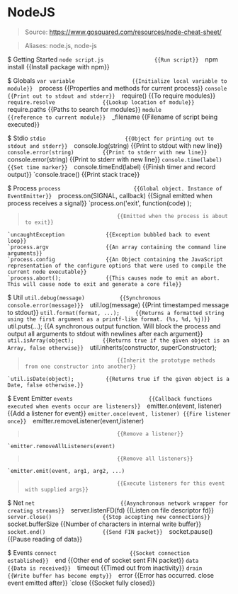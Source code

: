 # NodeJS

> Source: https://www.gosquared.com/resources/node-cheat-sheet/

> Aliases: node.js, node-js

$ Getting Started
    `node script.js                {{Run script}} 
    `npm install <package>         {{Install package with npm}} 

$ Globals
    `var variable                  {{Initialize local variable to module}} 
    `process                       {{Properties and methods for current process}} 
    `console                       {{Print out to stdout and stderr}} 
    `require()                     {{To require modules}} 
    `require.resolve               {{Lookup location of module}} 
    `require.paths                 {{Paths to search for modules}} 
    `module                        {{reference to current module}} 
    `_filename                     {{Filename of script being executed}} 

$ Stdio
    `stdio                         {{Object for printing out to stdout and stderr}} 
    `console.log(string)           {{Print to stdout with new line}} 
    `console.error(string)         {{Print to stderr with new line}} 
    `console.error(string)         {{Print to stderr with new line}} 
    `console.time(label)           {{Set time marker}} 
    `console.timeEnd(label)        {{Finish timer and record output}} 
    `console.trace()               {{Print stack trace}} 

$ Process
    `process                       {{Global object. Instance of EventEmitter}} 
    `process.on(SIGNAL, callback)  {{Signal emitted when process receives a signal}} 
    `process.on('exit', function(code) );
>                                  {{Emitted when the process is about to exit}} 
    `uncaughtException             {{Exception bubbled back to event loop}} 
    `process.argv                  {{An array containing the command line arguments}} 
    `process.config                {{An Object containing the JavaScript representation of the configure options that were used to compile the current node executable}} 
    `process.abort();              {{This causes node to emit an abort. This will cause node to exit and generate a core file}} 

$ Util
    `util.debug(message)           {{Synchronous console.error(message)}} 
    `util.log(message)             {{Print timestamped message to stdout}} 
    `util.format(format, ...);     {{Returns a formatted string using the first argument as a printf-like format. (%s, %d, %j)}} 
    `util.puts(...);               {{A synchronous output function. Will block the process and output all arguments to stdout with newlines after each argument}} 
    `util.isArray(object);         {{Returns true if the given object is an Array, false otherwise}} 
    `util.inherits(constructor, superConstructor);
>                                  {{Inherit the prototype methods from one constructor into another}} 
    `util.isDate(object);          {{Returns true if the given object is a Date, false otherwise.}} 

$ Event Emitter
    `events                        {{Callback functions executed when events occur are listeners}} 
    `emitter.on(event, listener)   {{Add a listener for event}} 
    `emitter.once(event, listener) {{Fire listener once}} 
    `emitter.removeListener(event,listener)
>                                  {{Remove a listener}} 
    `emitter.removeAllListeners(event)
>                                  {{Remove all listeners}} 
    `emitter.emit(event, arg1, arg2, ...)
>                                  {{Execute listeners for this event with supplied args}} 

$ Net
    `net                           {{Asynchronous network wrapper for creating streams}} 
    `server.listenFD(fd)           {{Listen on file descriptor fd}} 
    `server.close()                {{Stop accepting new connections}} 
    `socket.bufferSize             {{Number of characters in internal write buffer}} 
    `socket.end()                  {{Send FIN packet}} 
    `socket.pause()                {{Pause reading of data}} 

$ Events
    `connect                       {{Socket connection established}} 
    `end                           {{Other end of socket sent FIN packet}} 
    `data                          {{Data is received}} 
    `timeout                       {{Timed out from inactivity}} 
    `drain                         {{Write buffer has become empty}} 
    `error                         {{Error has occurred. close event emitted after}} 
    `close                         {{Socket fully closed}} 

